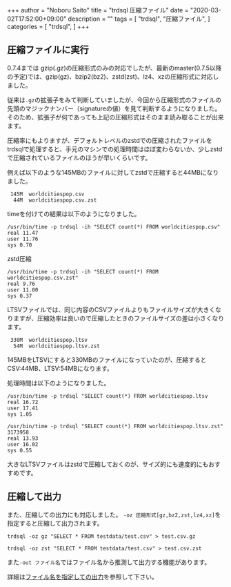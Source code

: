 +++
author = "Noboru Saito"
title = "trdsql 圧縮ファイル"
date = "2020-03-02T17:52:00+09:00"
description = ""
tags = [
    "trdsql",
    "圧縮ファイル",
]
categories = [
    "trdsql",
]
+++

## 圧縮ファイルに実行

0.7.4までは gzip(.gz)の圧縮形式のみの対応でしたが、最新のmaster(0.7.5以降の予定)では、gzip(gz)、bzip2(bz2)、zstd(zst)、lz4、xzの圧縮形式に対応しました。

従来は`.gz`の拡張子をみて判断していましたが、今回から圧縮形式のファイルの先頭のマジックナンバー（signatureの値）を見て判断するようになりました。そのため、拡張子が何であっても上記の圧縮形式はそのまま読み取ることが出来ます。

圧縮率にもよりますが、デフォルトレベルのzstdでの圧縮されたファイルをtrdsqlで処理すると、手元のマシンでの処理時間はほぼ変わらないか、少しzstdで圧縮されているファイルのほうが早いくらいです。

例えば以下のような145MBのファイルに対してzstdで圧縮すると44MBになりました。

```console
 145M  worldcitiespop.csv
  44M  worldcitiespop.csv.zst
```

timeを付けての結果は以下のようになりました。

```console
/usr/bin/time -p trdsql -ih "SELECT count(*) FROM worldcitiespop.csv"
real 11.47
user 11.76
sys 0.70
```

zstd圧縮

```console
/usr/bin/time -p trdsql -ih "SELECT count(*) FROM worldcitiespop.csv.zst"
real 9.76
user 11.00
sys 0.37
```

LTSVファイルでは、同じ内容のCSVファイルよりもファイルサイズが大きくなりますが、圧縮効率は良いので圧縮したときのファイルサイズの差は小さくなります。

```console
 330M  worldcitiespop.ltsv
  54M  worldcitiespop.ltsv.zst
```

145MBをLTSVにすると330MBのファイルになっていたのが、圧縮するとCSV:44MB、LTSV:54MBになります。

処理時間は以下のようになりました。

```console
/usr/bin/time -p trdsql "SELECT count(*) FROM worldcitiespop.ltsv
real 16.72
user 17.41
sys 1.05
```

```console
/usr/bin/time -p trdsql "SELECT count(*) FROM worldcitiespop.ltsv.zst"
3173958
real 13.93
user 16.02
sys 0.55
```

大きなLTSVファイルはzstdで圧縮しておくのが、サイズ的にも速度的にもおすすめです。

## 圧縮して出力

また、圧縮しての出力にも対応しました。 `-oz 圧縮形式[gz,bz2,zst,lz4,xz]`を指定すると圧縮して出力されます。

```console
trdsql -oz gz "SELECT * FROM testdata/test.csv" > test.csv.gz
```

```console
trdsql -oz zst "SELECT * FROM testdata/test.csv" > test.csv.zst
```

また`-out ファイル名`ではファイル名から推測して出力する機能があります。

詳細は[ファイル名を指定しての出力](../34_output)を参照して下さい。
